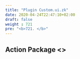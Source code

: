 ```yaml
---
title: "Plugin Custom.ui.zk"
date: 2020-04-24T22:47:10+02:00
draft: false
weight : 721
pre: "<b>721. </b>"
---
```


## Action Package <>
